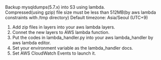 Backup mysqldumps(5.7.x) into S3 using lambda.  
Compressed(using gzip) file size must be less than 512MB(by aws lambda constraints with /tmp directory)
Default timezone: Asia/Seoul (UTC+9)

1. Add zip files in layers into your aws lambda layers.
2. Connet the new layers to AWS lambda function.
3. Put the codes in lambda_handler.py into your aws lambda_handler by aws lambda editor.
4. Set your environment variable as the lambda_handler docs.
5. Set AWS CloudWatch Events to launch it.
